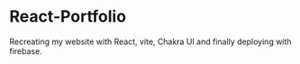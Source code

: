 # React-Portfolio

Recreating my website with React, vite, Chakra UI and finally deploying with firebase.

